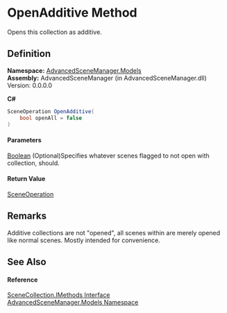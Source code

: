 # OpenAdditive Method

Opens this collection as additive.

## Definition

**Namespace:** [AdvancedSceneManager.Models](N_AdvancedSceneManager_Models.md)\
**Assembly:** AdvancedSceneManager (in AdvancedSceneManager.dll) Version: 0.0.0.0

**C#**

```c#
SceneOperation OpenAdditive(
	bool openAll = false
)
```

#### Parameters

&#x20; [Boolean](https://learn.microsoft.com/dotnet/api/system.boolean)  (Optional)Specifies whatever scenes flagged to not open with collection, should.

#### Return Value

[SceneOperation](T_AdvancedSceneManager_Core_SceneOperation.md)

## Remarks

Additive collections are not "opened", all scenes within are merely opened like normal scenes. Mostly intended for convenience.

## See Also

#### Reference

[SceneCollection.IMethods Interface](T_AdvancedSceneManager_Models_SceneCollection_IMethods.md)\
[AdvancedSceneManager.Models Namespace](N_AdvancedSceneManager_Models.md)
